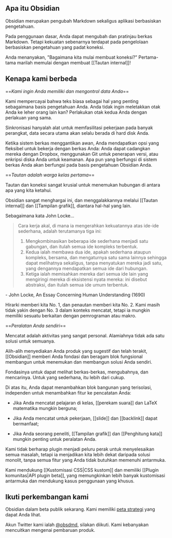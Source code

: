 ## Apa itu Obsidian

Obsidian merupakan pengubah Markdown sekaligus aplikasi berbasiskan pengetahuan.

Pada penggunaan dasar, Anda dapat mengubah dan pratinjau berkas Markdown. Tetapi kekuatan sebenarnya terdapat pada pengelolaan berbasiskan pengetahuan yang padat koneksi.

Anda menanyakan, "Bagaimana kita mulai membuat koneksi?" Pertama-tama marilah memulai dengan membuat [[Tautan internal]]!

## Kenapa kami berbeda

==*Kami ingin Anda memiliki dan mengontrol data Anda*==

Kami mempercayai bahwa teks biasa sebagai hal yang penting sebagaimana basis pengetahuan Anda. Anda tidak ingin meletakkan otak Anda ke leher orang lain kan? Perlakukan otak kedua Anda dengan perlakuan yang sama.

Sinkronisasi hanyalah alat untuk memfasilitasi pekerjaan pada banyak perangkat, data secara utama akan selalu berada di hard disk Anda.

Ketika sistem berkas menggantikan awan, Anda mendapatkan opsi yang fleksibel untuk bekerja dengan berkas Anda: Anda dapat cadangkan mereka dengan Dropbox, menggunakan Git untuk penerapan versi, atau enkripsi diska Anda untuk keamanan. Apa pun yang berfungsi di sistem berkas Anda akan berfungsi pada basis pengetahuan Obsidian Anda.

==*Tautan adalah warga kelas pertama*==

Tautan dan koneksi sangat krusial untuk menemukan hubungan di antara apa yang kita ketahui.

Obsidian sangat menghargai ini, dan menggalakkannya melalui [[Tautan internal]] dan [[Tampilan grafik]], diantara hal-hal yang lain.

Sebagaimana kata John Locke...

> Cara kerja akal, di mana ia mengerahkan kekuatannya atas ide-ide sederhana, adalah terutamanya tiga ini:
> 1. Mengkombinasikan beberapa ide sederhana menjadi satu gabungan, dan itulah semua ide kompleks terbentuk.
> 2. Kedua ialah membawa dua ide, apakah sederhana ataupun kompleks, bersama, dan mengaturnya satu sama lainnya sehingga dapat melihatnya sekaligus, tanpa menyatukan mereka jadi satu, yang dengannya mendapatkan semua ide dari hubungan.
> 3. Ketiga ialah memisahkan mereka dari semua ide lain yang mengiringi mereka di eksistensi nyata mereka: ini disebut abstraksi, dan itulah semua ide umum terbentuk.

 \- John Locke, An Essay Concerning Human Understanding (1690)

Hirarki memberi kita No. 1, dan penautan memberi kita No. 2. Kami masih tidak yakin dengan No. 3 dalam konteks mencatat, tetapi ia mungkin memiliki sesuatu berkaitan dengan pemrograman atau makro.

==*Peralatan Anda sendiri*==

Mencatat adalah aktivitas yang sangat personal. Alamiahnya tidak ada satu solusi untuk semuanya.

Alih-alih menyediakan Anda produk yang sugestif dan telah terakit, [[Obsidian]] memberi Anda fondasi dan beragam blok fungsional membangun untuk menemukan dan membangun solusi Anda sendiri.

Fondasinya untuk dapat melihat berkas-berkas, mengubahnya, dan mencarinya. Untuk yang sederhana, itu lebih dari cukup.

Di atas itu, Anda dapat menambahkan blok bangunan yang terisolasi, independen untuk menambahkan fitur ke pencatatan Anda:

- Jika Anda mencatat pelajaran di kelas, [[perekam suara]] dan LaTeX matematika mungkin berguna;

- Jika Anda mencatat untuk pekerjaan, [[slide]] dan [[backlink]] dapat bermanfaat;

- Jika Anda seorang peneliti, [[Tampilan grafik]] dan [[Penghitung kata]] mungkin penting untuk peralatan Anda.

Kami tidak berharap plugin menjadi peluru perak untuk menyelesaikan semua masalah, tetapi ia menjadikan kita lebih dekat daripada solusi monolit, tanpa semua fitur yang Anda tidak butuhkan memenuhi antarmuka. 

Kami mendukung [[Kustomisasi CSS|CSS kustom]] dan memiliki [[Plugin komunitas|API plugin beta]], yang memungkinkan lebih banyak kustomisasi antarmuka dan mendukung kasus penggunaan yang khusus.

## Ikuti perkembangan kami

Obsidian dalam beta publik sekarang. Kami memiliki [peta strategi](https://trello.com/b/Psqfqp7I/obsidian-roadmap) yang dapat Anda lihat.

Akun Twitter kami ialah [@obsdmd](https://twitter.com/obsdmd), silakan diikuti. Kami kebanyakan mencuitkan mengenai pembaruan produk.

